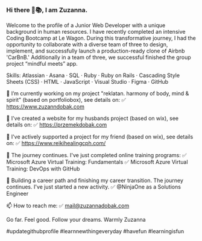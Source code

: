 ### Hi there 🚀📚, I am Zuzanna.
Welcome to the profile of a Junior Web Developer with a unique background in human resources. I have recently completed an intensive Coding Bootcamp at Le Wagon. During this transformative journey, I had the opportunity to collaborate with a diverse team of three to design, implement, and successfully launch a production-ready clone of Airbnb 'CarBnB.' Additionally in a team of three, we successful finished the group project “mindful meets” app.

Skills: Atlassian · Asana · SQL · Ruby · Ruby on Rails · Cascading Style Sheets (CSS) · HTML · JavaScript · Visual Studio · Figma · GitHub

🚧 I’m currently working on my project "reklatan. harmony of body, mind & spirit" (based on portfoliobox), see details on:
✅ https://www.zuzanndobak.com

🚧 I've created a website for my husbands project (based on wix), see details on:
✅ https://przemekdobak.com

🚧 I've actively supported a project for my friend (based on wix), see details on:
✅ https://www.reikihealingcph.com/

🌱 The journey continues. I've just completed online training programs:
✅ Microsoft Azure Virtual Training: Fundamentals
✅ Microsoft Azure Virtual Training: DevOps with GitHub

🥷 Building a career path and finishing my career transition. The journey continues. I've just started a new activity. 
✅  @NinjaOne as a Solutions Engineer

📫 How to reach me: 
✅ mail@zuzannadobak.com

Go far. Feel good. Follow your dreams. 
Warmly 
Zuzanna 

#updategithubprofile #learnnewthingeveryday #havefun #learningisfun
  


<!--
**zuzannadobak/zuzannadobak** is a ✨ _special_ ✨ repository because its `README.md` (this file) appears on your GitHub profile.

### Welcome to the profile of a Junior Web Developer with a unique background in human resources. I have recently completed an intensive Coding Bootcamp at Le Wagon. During this transformative journey, I had the opportunity to collaborate with a diverse team of three to design, implement, and successfully launch a production-ready clone of Airbnb 'CarBnB.' Additionally I successful finished the group project “mindful meets” app.


- 🔭 I’m currently working on my project "Journey into yourself", see details on www.zuzannadobak.com
- 🌱 I’m currently seeking to learn at bootcamp 42. 
- 📫 How to reach me: mail@zuzannadobak.com
- ⚡ Fun fact: ...
-->

